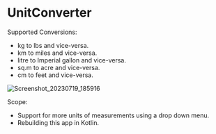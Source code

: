 # UnitConverter
Supported Conversions:
- kg to lbs and vice-versa.
- km to miles and vice-versa.
- litre to Imperial gallon and vice-versa.
- sq.m to acre and vice-versa.
- cm to feet and vice-versa.

![Screenshot_20230719_185916](https://github.com/blackshadow2002/UnitConverter/assets/93479936/013710c3-6be4-45f3-8259-c25eb7f7e2d0)

Scope:
- Support for more units of measurements using a drop down menu.
- Rebuilding this app in Kotlin.
